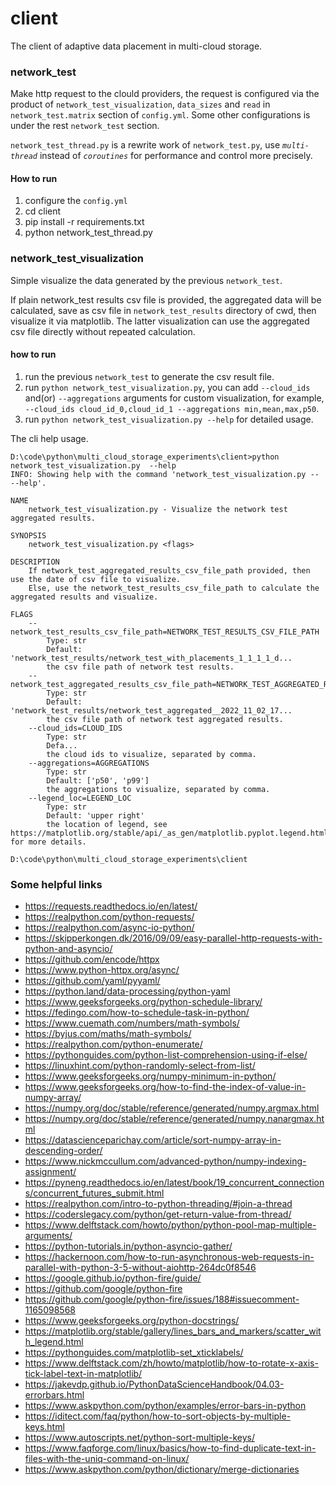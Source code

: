 # client

The client of adaptive data placement in multi-cloud storage.

### network_test

Make http request to the clould providers, the request is configured via the product of  `network_test_visualization`, `data_sizes` and `read` in `network_test.matrix` section of `config.yml`. Some other configurations is under the rest `network_test` section.

`network_test_thread.py` is a rewrite work of `network_test.py`, use *`multi-thread`* instead of *`coroutines`* for performance and control more precisely.

#### How to run

1. configure the `config.yml`
2. cd client
3. pip install -r requirements.txt
4. python network_test_thread.py

### network_test_visualization

Simple visualize the data generated by the previous `network_test`.

If plain network_test results csv file is provided, the aggregated data will be calculated, save as csv file in `network_test_results` directory of cwd, then visualize it via matplotlib. The latter visualization can use the aggregated csv file directly without repeated calculation.

#### how to run

1. run the previous `network_test` to generate the csv result file.
2. run `python network_test_visualization.py`, you can add `--cloud_ids` and(or) `--aggregations` arguments for custom visualization, for example, `--cloud_ids cloud_id_0,cloud_id_1 --aggregations min,mean,max,p50`.
3. run `python network_test_visualization.py --help` for detailed usage.

The cli help usage.

```shell
D:\code\python\multi_cloud_storage_experiments\client>python network_test_visualization.py  --help
INFO: Showing help with the command 'network_test_visualization.py -- --help'.

NAME
    network_test_visualization.py - Visualize the network test aggregated results.

SYNOPSIS
    network_test_visualization.py <flags>

DESCRIPTION
    If network_test_aggregated_results_csv_file_path provided, then use the date of csv file to visualize.
    Else, use the network_test_results_csv_file_path to calculate the aggregated results and visualize.

FLAGS
    --network_test_results_csv_file_path=NETWORK_TEST_RESULTS_CSV_FILE_PATH
        Type: str
        Default: 'network_test_results/network_test_with_placements_1_1_1_1_d...
        the csv file path of network test results.
    --network_test_aggregated_results_csv_file_path=NETWORK_TEST_AGGREGATED_RESULTS_CSV_FILE_PATH
        Type: str
        Default: 'network_test_results/network_test_aggregated__2022_11_02_17...
        the csv file path of network test aggregated results.
    --cloud_ids=CLOUD_IDS
        Type: str
        Defa...
        the cloud ids to visualize, separated by comma.
    --aggregations=AGGREGATIONS
        Type: str
        Default: ['p50', 'p99']
        the aggregations to visualize, separated by comma.
    --legend_loc=LEGEND_LOC
        Type: str
        Default: 'upper right'
        the location of legend, see https://matplotlib.org/stable/api/_as_gen/matplotlib.pyplot.legend.html for more details.        

D:\code\python\multi_cloud_storage_experiments\client
```

### Some helpful links

- https://requests.readthedocs.io/en/latest/
- https://realpython.com/python-requests/
- https://realpython.com/async-io-python/
- https://skipperkongen.dk/2016/09/09/easy-parallel-http-requests-with-python-and-asyncio/
- https://github.com/encode/httpx
- https://www.python-httpx.org/async/
- https://github.com/yaml/pyyaml/
- https://python.land/data-processing/python-yaml
- https://www.geeksforgeeks.org/python-schedule-library/
- https://fedingo.com/how-to-schedule-task-in-python/
- https://www.cuemath.com/numbers/math-symbols/
- https://byjus.com/maths/math-symbols/
- https://realpython.com/python-enumerate/
- https://pythonguides.com/python-list-comprehension-using-if-else/
- https://linuxhint.com/python-randomly-select-from-list/
- https://www.geeksforgeeks.org/numpy-minimum-in-python/
- https://www.geeksforgeeks.org/how-to-find-the-index-of-value-in-numpy-array/
- https://numpy.org/doc/stable/reference/generated/numpy.argmax.html
- https://numpy.org/doc/stable/reference/generated/numpy.nanargmax.html
- https://datascienceparichay.com/article/sort-numpy-array-in-descending-order/
- https://www.nickmccullum.com/advanced-python/numpy-indexing-assignment/
- https://pyneng.readthedocs.io/en/latest/book/19_concurrent_connections/concurrent_futures_submit.html
- https://realpython.com/intro-to-python-threading/#join-a-thread
- https://coderslegacy.com/python/get-return-value-from-thread/
- https://www.delftstack.com/howto/python/python-pool-map-multiple-arguments/
- https://python-tutorials.in/python-asyncio-gather/
- https://hackernoon.com/how-to-run-asynchronous-web-requests-in-parallel-with-python-3-5-without-aiohttp-264dc0f8546
- https://google.github.io/python-fire/guide/
- https://github.com/google/python-fire
- https://github.com/google/python-fire/issues/188#issuecomment-1165098568
- https://www.geeksforgeeks.org/python-docstrings/
- https://matplotlib.org/stable/gallery/lines_bars_and_markers/scatter_with_legend.html
- https://pythonguides.com/matplotlib-set_xticklabels/
- https://www.delftstack.com/zh/howto/matplotlib/how-to-rotate-x-axis-tick-label-text-in-matplotlib/
- https://jakevdp.github.io/PythonDataScienceHandbook/04.03-errorbars.html
- https://www.askpython.com/python/examples/error-bars-in-python
- https://iditect.com/faq/python/how-to-sort-objects-by-multiple-keys.html
- https://www.autoscripts.net/python-sort-multiple-keys/
- https://www.faqforge.com/linux/basics/how-to-find-duplicate-text-in-files-with-the-uniq-command-on-linux/
- https://www.askpython.com/python/dictionary/merge-dictionaries
